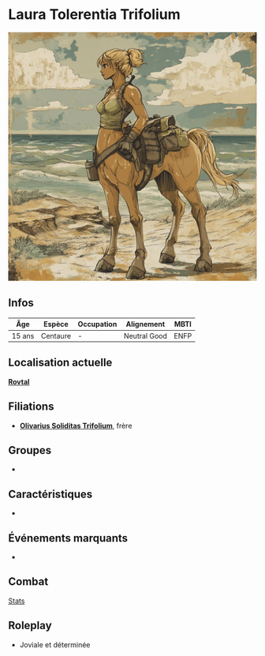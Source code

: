 # Laura Tolerentia Trifolium

![Laura](../../../_images/laura.png)

## Infos 

| Âge | Espèce | Occupation | Alignement | MBTI |
| --- | ------ | ---------- | ---------- | ---- |
| 15 ans | Centaure | - | Neutral Good | ENFP |

## Localisation actuelle
[**Rovtal**](../../VILLES/Rovtal.md)

## Filiations
* [**Olivarius Soliditas Trifolium**](./OlivariusSoliditasTrifolium.md), frère

## Groupes 
* 

## Caractéristiques
* 

## Événements marquants
* 

## Combat
[Stats](../../../STAT_BLOCKS/PERSONNAGES/LauraTolentiaTrifolium.md)

## Roleplay
* Joviale et déterminée